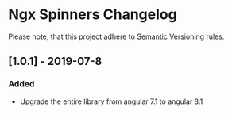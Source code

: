 # Ngx Spinners Changelog
Please note, that this project adhere to [Semantic Versioning](http://semver.org/spec/v2.0.0.html) rules.

## [1.0.1] - 2019-07-8

### Added
- Upgrade the entire library from angular 7.1 to angular 8.1

